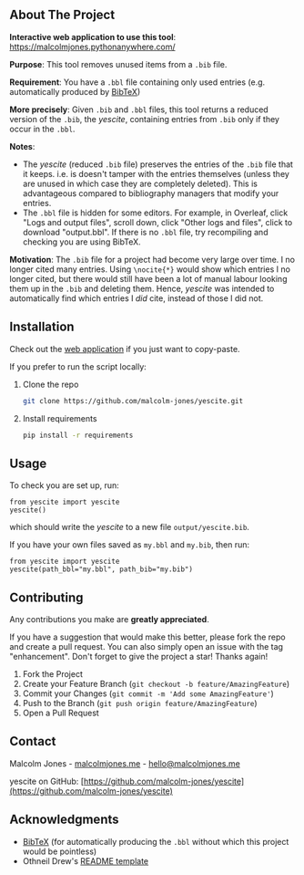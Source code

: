 <!-- ABOUT THE PROJECT -->
## About The Project

**Interactive web application to use this tool**: https://malcolmjones.pythonanywhere.com/

**Purpose**: This tool removes unused items from a `.bib` file.

**Requirement**: You have a `.bbl` file containing only used entries (e.g. automatically produced by [BibTeX](https://www.bibtex.org/Using/))

**More precisely**: Given `.bib` and `.bbl` files, this tool returns a reduced version of the `.bib`, the _yescite_, containing entries from `.bib` only if they occur in the `.bbl`.

**Notes**:
- The _yescite_ (reduced `.bib` file) preserves the entries of the `.bib` file that it keeps. i.e. is doesn't tamper with the entries themselves (unless they are unused in which case they are completely deleted). This is advantageous compared to bibliography managers that modify your entries.
- The `.bbl` file is hidden for some editors. For example, in Overleaf, click "Logs and output files", scroll down, click "Other logs and files", click to download "output.bbl". If there is no `.bbl` file, try recompiling and checking you are using BibTeX.

**Motivation**: The `.bib` file for a project had become very large over time. I no longer cited many entries. Using `\nocite{*}` would show which entries I no longer cited, but there would still have been a lot of manual labour looking them up in the `.bib` and deleting them. Hence, _yescite_ was intended to automatically find which entries I _did_ cite, instead of those I did not.

<!-- GETTING STARTED -->
## Installation

Check out the [web application](https://malcolmjones.pythonanywhere.com/) if you just want to copy-paste. 

If you prefer to run the script locally:

1. Clone the repo
   ```sh
   git clone https://github.com/malcolm-jones/yescite.git
   ```
2. Install requirements
   ```sh
   pip install -r requirements
   ```

<!-- USAGE EXAMPLES -->
## Usage

To check you are set up, run:
```
from yescite import yescite
yescite()
```
which should write the _yescite_ to a new file `output/yescite.bib`.

If you have your own files saved as `my.bbl` and `my.bib`, then run:
```
from yescite import yescite
yescite(path_bbl="my.bbl", path_bib="my.bib")
```

<!-- CONTRIBUTING -->
## Contributing

Any contributions you make are **greatly appreciated**.

If you have a suggestion that would make this better, please fork the repo and create a pull request. You can also simply open an issue with the tag "enhancement".
Don't forget to give the project a star! Thanks again!

1. Fork the Project
2. Create your Feature Branch (`git checkout -b feature/AmazingFeature`)
3. Commit your Changes (`git commit -m 'Add some AmazingFeature'`)
4. Push to the Branch (`git push origin feature/AmazingFeature`)
5. Open a Pull Request

<!-- CONTACT -->
## Contact

Malcolm Jones - [malcolmjones.me](https://malcolmjones.me) - hello@malcolmjones.me

yescite on GitHub: [https://github.com/malcolm-jones/yescite](https://github.com/malcolm-jones/yescite)

<!-- ACKNOWLEDGMENTS -->
## Acknowledgments

* [BibTeX](https://www.bibtex.org/Using/) (for automatically producing the `.bbl` without which this project would be pointless)
* Othneil Drew's [README template](https://github.com/othneildrew/Best-README-Template/tree/master)
